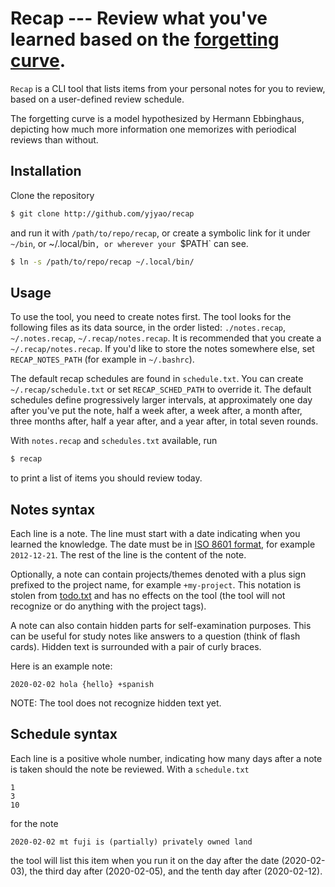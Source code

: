 # Recap --- Review what you've learned based on the [forgetting curve](http://enwp.org/forgetting_curve).

`Recap` is a CLI tool that lists items from your personal notes for you to
review, based on a user-defined review schedule.

The forgetting curve is a model hypothesized by Hermann Ebbinghaus, depicting how much more information one memorizes with periodical reviews than without.

## Installation

Clone the repository

```sh
$ git clone http://github.com/yjyao/recap
```

and run it with `/path/to/repo/recap`, or create a symbolic link for it under
`~/bin`, or ~/.local/bin`, or wherever your `$PATH` can see.

```sh
$ ln -s /path/to/repo/recap ~/.local/bin/
```

## Usage

To use the tool, you need to create notes first. The tool looks for the
following files as its data source, in the order listed: `./notes.recap`,
`~/.notes.recap`, `~/.recap/notes.recap`. It is recommended that you create a
`~/.recap/notes.recap`. If you'd like to store the notes somewhere else, set `RECAP_NOTES_PATH` (for example in `~/.bashrc`).

The default recap schedules are found in `schedule.txt`. You can create
`~/.recap/schedule.txt` or set `RECAP_SCHED_PATH` to override it. The default
schedules define progressively larger intervals, at approximately one day after
you've put the note, half a week after, a week after, a month after, three
months after, half a year after, and a year after, in total seven rounds.

With `notes.recap` and `schedules.txt` available, run

```sh
$ recap
```

to print a list of items you should review today.

## Notes syntax

Each line is a note. The line must start with a date indicating when you
learned the knowledge. The date must be in [ISO 8601
format](http://enwp.org/iso_8601), for example `2012-12-21`. The rest of the
line is the content of the note.

Optionally, a note can contain projects/themes denoted with a plus sign
prefixed to the project name, for example `+my-project`. This notation is
stolen from [todo.txt](https://github.com/todotxt/todo.txt) and has no effects
on the tool (the tool will not recognize or do anything with the project tags).

A note can also contain hidden parts for self-examination purposes. This can be
useful for study notes like answers to a question (think of flash cards).
Hidden text is surrounded with a pair of curly braces.

Here is an example note:

```
2020-02-02 hola {hello} +spanish
```

NOTE: The tool does not recognize hidden text yet.

## Schedule syntax

Each line is a positive whole number, indicating how many days after a note is
taken should the note be reviewed. With a `schedule.txt`

```
1
3
10
```

for the note

```
2020-02-02 mt fuji is (partially) privately owned land
```

the tool will list this item when you run it on the day after the date
(2020-02-03), the third day after (2020-02-05), and the tenth day after
(2020-02-12).
